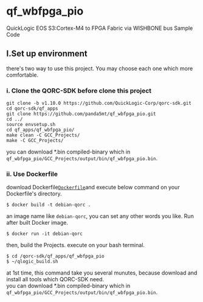 qf_wbfpga_pio
=
QuickLogic EOS S3:Cortex-M4 to FPGA Fabric via WISHBONE bus Sample Code
## I.Set up environment
there's two way to use this project. You may choose each one which more comfortable.
### i. Clone the QORC-SDK before clone this project 
```
git clone -b v1.10.0 https://github.com/QuickLogic-Corp/qorc-sdk.git
cd qorc-sdk/qf_apps
git clone https://github.com/panda5mt/qf_wbfpga_pio.git
cd ../
source envsetup.sh
cd qf_apps/qf_wbfpga_pio/
make clean -C GCC_Projects/
make -C GCC_Projects/
```
you can download *.bin compiled-binary which in <code>qf_wbfpga_pio/GCC_Projects/output/bin/qf_wbfpga_pio.bin</code>.

### ii. Use Dockerfile
download Dockerfile<code>[Dockerfile](Dockerfile)</code>and execute below command on your Dockerfile's directory.
```
$ docker build -t debian-qorc .
```
an image name like <code>debian-qorc</code>, you can set any other words you like. 
Run after built Docker image.
```
$ docker run -it debian-qorc
```
then, build the Projects. execute on your bash terminal.
```
$ cd /qorc-sdk/qf_apps/qf_wbfpga_pio
$ ~/qlogic_build.sh
```
at 1st time, this command take you several munutes, because download and install all tools which QORC-SDK need.  
you can download *.bin compiled-binary which in <code>qf_wbfpga_pio/GCC_Projects/output/bin/qf_wbfpga_pio.bin</code>.